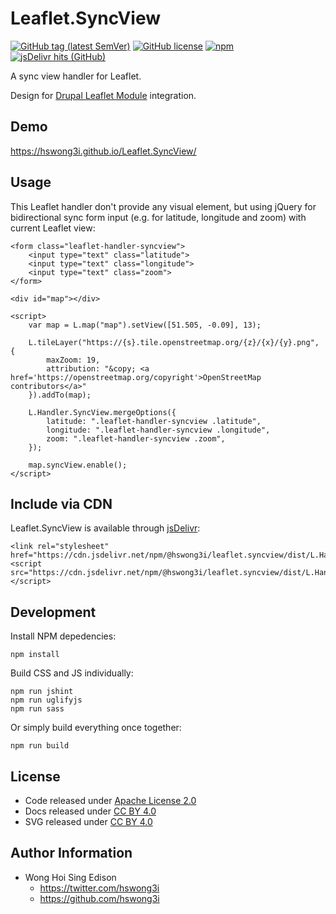# Leaflet.SyncView

[![GitHub tag (latest SemVer)](https://img.shields.io/github/v/tag/hswong3i/Leaflet.SyncView)](https://github.com/hswong3i/Leaflet.SyncView/tags)
[![GitHub license](https://img.shields.io/github/license/hswong3i/Leaflet.SyncView)](https://github.com/hswong3i/Leaflet.SyncView/blob/master/LICENSE)
[![npm](https://img.shields.io/npm/v/@hswong3i/leaflet.syncview)](https://www.npmjs.com/package/@hswong3i/leaflet.syncview)
[![jsDelivr hits (GitHub)](https://img.shields.io/jsdelivr/gh/hm/hswong3i/Leaflet.SyncView)](https://www.jsdelivr.com/package/npm/@hswong3i/leaflet.syncview)

A sync view handler for Leaflet.

Design for [Drupal Leaflet Module](https://www.drupal.org/project/leaflet) integration.

## Demo

<https://hswong3i.github.io/Leaflet.SyncView/>

## Usage

This Leaflet handler don't provide any visual element, but using jQuery for bidirectional sync form input (e.g. for latitude, longitude and zoom) with current Leaflet view:

    <form class="leaflet-handler-syncview">
        <input type="text" class="latitude">
        <input type="text" class="longitude">
        <input type="text" class="zoom">
    </form>
    
    <div id="map"></div>
    
    <script>
        var map = L.map("map").setView([51.505, -0.09], 13);
        
        L.tileLayer("https://{s}.tile.openstreetmap.org/{z}/{x}/{y}.png", {
            maxZoom: 19,
            attribution: "&copy; <a href='https://openstreetmap.org/copyright'>OpenStreetMap contributors</a>"
        }).addTo(map);
        
        L.Handler.SyncView.mergeOptions({
            latitude: ".leaflet-handler-syncview .latitude",
            longitude: ".leaflet-handler-syncview .longitude",
            zoom: ".leaflet-handler-syncview .zoom",
        });
    
        map.syncView.enable();
    </script>

## Include via CDN

Leaflet.SyncView is available through [jsDelivr](https://www.jsdelivr.com/):

    <link rel="stylesheet" href="https://cdn.jsdelivr.net/npm/@hswong3i/leaflet.syncview/dist/L.Handler.SyncView.min.css">
    <script src="https://cdn.jsdelivr.net/npm/@hswong3i/leaflet.syncview/dist/L.Handler.SyncView.min.js"></script>

## Development

Install NPM depedencies:

    npm install

Build CSS and JS individually:

    npm run jshint
    npm run uglifyjs
    npm run sass

Or simply build everything once together:

    npm run build

## License

  - Code released under [Apache License 2.0](LICENSE)
  - Docs released under [CC BY 4.0](http://creativecommons.org/licenses/by/4.0/)
  - SVG released under [CC BY 4.0](https://fontawesome.com/license/free)

## Author Information

  - Wong Hoi Sing Edison
      - <https://twitter.com/hswong3i>
      - <https://github.com/hswong3i>
